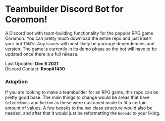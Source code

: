 # Teambuilder Discord Bot for Coromon!
A Discord bot with team-building functionality for the popular RPG game Coromon. You can pretty much download the entire repo and just insert your bot `TOKEN`. Any issues will most likely be package dependencies and version. The game is currently in its demo phase so the bot will have to be updated once there is a full release. 

Last Updated: **Dec 9 2021**  
Discord Contact: **Roop#1430**

### Adaption 
If you are looking to make a teambuilder for an RPG game, this repo can be pretty good base. The main things to change would be areas that have `SelectMenu`s and `Button` as these were customed made to fit a certain amount of values. A few tweaks to the `Mon` class structure would also be needed, and after that it would just be reformatting the `Embeds` to your liking. 

